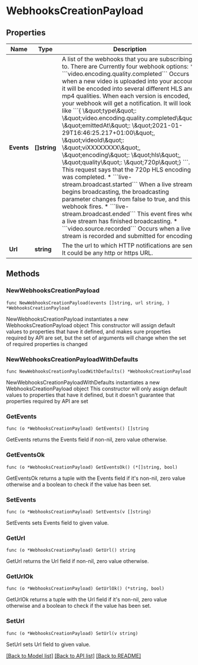 # WebhooksCreationPayload

## Properties

Name | Type | Description | Notes
------------ | ------------- | ------------- | -------------
**Events** | **[]string** | A list of the webhooks that you are subscribing to. There are Currently four webhook options: * &#x60;&#x60;&#x60;video.encoding.quality.completed&#x60;&#x60;&#x60;  Occurs when a new video is uploaded into your account, it will be encoded into several different HLS and mp4 qualities. When each version is encoded, your webhook will get a notification.  It will look like &#x60;&#x60;&#x60;{ \\\&quot;type\\\&quot;: \\\&quot;video.encoding.quality.completed\\\&quot;, \\\&quot;emittedAt\\\&quot;: \\\&quot;2021-01-29T16:46:25.217+01:00\\\&quot;, \\\&quot;videoId\\\&quot;: \\\&quot;viXXXXXXXX\\\&quot;, \\\&quot;encoding\\\&quot;: \\\&quot;hls\\\&quot;, \\\&quot;quality\\\&quot;: \\\&quot;720p\\\&quot;} &#x60;&#x60;&#x60;. This request says that the 720p HLS encoding was completed. * &#x60;&#x60;&#x60;live-stream.broadcast.started&#x60;&#x60;&#x60;  When a live stream begins broadcasting, the broadcasting parameter changes from false to true, and this webhook fires. * &#x60;&#x60;&#x60;live-stream.broadcast.ended&#x60;&#x60;&#x60;  This event fires when a live stream has finished broadcasting. * &#x60;&#x60;&#x60;video.source.recorded&#x60;&#x60;&#x60;  Occurs when a live stream is recorded and submitted for encoding. | 
**Url** | **string** | The the url to which HTTP notifications are sent. It could be any http or https URL. | 

## Methods

### NewWebhooksCreationPayload

`func NewWebhooksCreationPayload(events []string, url string, ) *WebhooksCreationPayload`

NewWebhooksCreationPayload instantiates a new WebhooksCreationPayload object
This constructor will assign default values to properties that have it defined,
and makes sure properties required by API are set, but the set of arguments
will change when the set of required properties is changed

### NewWebhooksCreationPayloadWithDefaults

`func NewWebhooksCreationPayloadWithDefaults() *WebhooksCreationPayload`

NewWebhooksCreationPayloadWithDefaults instantiates a new WebhooksCreationPayload object
This constructor will only assign default values to properties that have it defined,
but it doesn't guarantee that properties required by API are set

### GetEvents

`func (o *WebhooksCreationPayload) GetEvents() []string`

GetEvents returns the Events field if non-nil, zero value otherwise.

### GetEventsOk

`func (o *WebhooksCreationPayload) GetEventsOk() (*[]string, bool)`

GetEventsOk returns a tuple with the Events field if it's non-nil, zero value otherwise
and a boolean to check if the value has been set.

### SetEvents

`func (o *WebhooksCreationPayload) SetEvents(v []string)`

SetEvents sets Events field to given value.


### GetUrl

`func (o *WebhooksCreationPayload) GetUrl() string`

GetUrl returns the Url field if non-nil, zero value otherwise.

### GetUrlOk

`func (o *WebhooksCreationPayload) GetUrlOk() (*string, bool)`

GetUrlOk returns a tuple with the Url field if it's non-nil, zero value otherwise
and a boolean to check if the value has been set.

### SetUrl

`func (o *WebhooksCreationPayload) SetUrl(v string)`

SetUrl sets Url field to given value.



[[Back to Model list]](../README.md#documentation-for-models) [[Back to API list]](../README.md#documentation-for-api-endpoints) [[Back to README]](../README.md)


